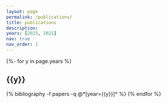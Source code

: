 ```yaml
---
layout: page
permalink: /publications/
title: publications
description:
years: [2023, 2021]
nav: true
nav_order: 1
---
```


<!-- _pages/publications.md -->
<div class="publications">

{%- for y in page.years %}

  <h2 class="year">{{y}}</h2>
  {% bibliography -f papers -q @*[year={{y}}]* %}
{% endfor %}

</div>
